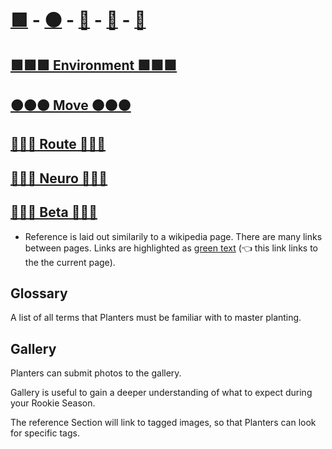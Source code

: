 # [🟩](/reference/Environment/Overview) - [🟠](/reference/Move/Overview) - [🔺](/reference/Route/Overview) - [💜](/reference/Neuro/Overview) - [🔷](/reference/Beta/Overview)


## [🟩🟩🟩  Environment  🟩🟩🟩](/reference/Environment/EnvironmentOverview) 

## [🟠🟠🟠  Move  🟠🟠🟠](/reference/Move/MoveOverview)

## [🔺🔺🔺  Route  🔺🔺🔺](/reference/Route/RouteOverview)

## [💜💜💜  Neuro  💜💜💜](/reference/Neuro/NeuroOverview)

## [🔷🔷🔷  Beta  🔷🔷🔷](/reference/Beta/BetaOverview)

- Reference is laid out similarily to a wikipedia page. There are many links between pages. Links are highlighted as [green text](/reference/ReferenceOverview) (👈 this link links to the the current page).


## Glossary

A list of all terms that Planters must be familiar with to master planting.

## Gallery 

Planters can submit photos to the gallery.

Gallery is useful to gain a deeper understanding of what to expect during your Rookie Season.

The reference Section will link to tagged images, so that Planters can look for specific tags.






